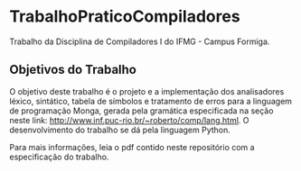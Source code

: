 # TrabalhoPraticoCompiladores
Trabalho da Disciplina de Compiladores I do IFMG - Campus Formiga.

## Objetivos do Trabalho

O objetivo deste trabalho é o projeto e a implementação dos analisadores léxico, sintático, tabela de
símbolos e tratamento de erros para a linguagem de programação Monga, gerada pela gramática
especificada na seção neste link: http://www.inf.puc-rio.br/~roberto/comp/lang.html. O desenvolvimento
do trabalho se dá pela linguagem Python.

Para mais informações, leia o pdf contido neste repositório com a especificação do trabalho.
